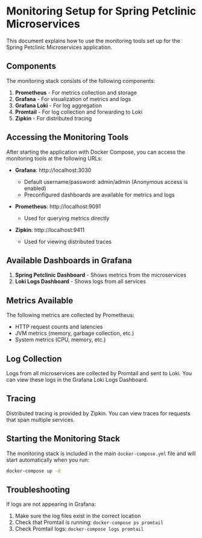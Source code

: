 # Monitoring Setup for Spring Petclinic Microservices

This document explains how to use the monitoring tools set up for the Spring Petclinic Microservices application.

## Components

The monitoring stack consists of the following components:

1. **Prometheus** - For metrics collection and storage
2. **Grafana** - For visualization of metrics and logs
3. **Grafana Loki** - For log aggregation
4. **Promtail** - For log collection and forwarding to Loki
5. **Zipkin** - For distributed tracing

## Accessing the Monitoring Tools

After starting the application with Docker Compose, you can access the monitoring tools at the following URLs:

- **Grafana**: http://localhost:3030
  - Default username/password: admin/admin (Anonymous access is enabled)
  - Preconfigured dashboards are available for metrics and logs

- **Prometheus**: http://localhost:9091
  - Used for querying metrics directly

- **Zipkin**: http://localhost:9411
  - Used for viewing distributed traces

## Available Dashboards in Grafana

1. **Spring Petclinic Dashboard** - Shows metrics from the microservices
2. **Loki Logs Dashboard** - Shows logs from all services

## Metrics Available

The following metrics are collected by Prometheus:

- HTTP request counts and latencies
- JVM metrics (memory, garbage collection, etc.)
- System metrics (CPU, memory, etc.)

## Log Collection

Logs from all microservices are collected by Promtail and sent to Loki. You can view these logs in the Grafana Loki Logs Dashboard.

## Tracing

Distributed tracing is provided by Zipkin. You can view traces for requests that span multiple services.

## Starting the Monitoring Stack

The monitoring stack is included in the main `docker-compose.yml` file and will start automatically when you run:

```bash
docker-compose up -d
```

## Troubleshooting

If logs are not appearing in Grafana:

1. Make sure the log files exist in the correct location
2. Check that Promtail is running: `docker-compose ps promtail`
3. Check Promtail logs: `docker-compose logs promtail`